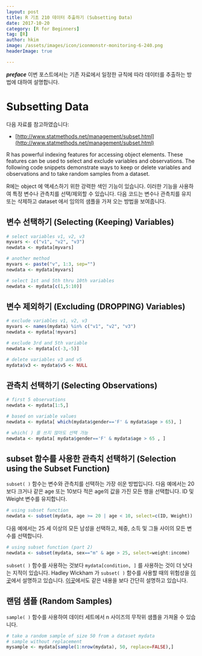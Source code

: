 ```yaml
---
layout: post  
title: R 기초 210 데이터 추출하기 (Subsetting Data)  
date: 2017-10-20  
category: [R for Beginners]  
tag: [R]  
author: hkim  
image: /assets/images/icon/iconmonstr-monitoring-6-240.png
headerImage: true

---
```


***preface*** 이번 포스트에서는 기존 자료에서 일정한 규칙에 따라 데이터를 추출하는 방법에 대하여 설명합니다.

# Subsetting Data

다음 자료를 참고하였습니다:  
- [http://www.statmethods.net/management/subset.html](http://www.statmethods.net/management/subset.html)

R has powerful indexing features for accessing object elements. These features can be used to select and exclude variables and observations. The following code snippets demonstrate ways to keep or delete variables and observations and to take random samples from a dataset.

R에는 object 에 액세스하기 위한 강력한 색인 기능이 있습니다. 이러한 기능을 사용하여 특정 변수나 관측치를 선택/제외할 수 있습니다. 다음 코드는 변수나 관측치를 유지 또는 삭제하고 dataset 에서 임의의 샘플을 가져 오는 방법을 보여줍니다.


## 변수 선택하기 (Selecting (Keeping) Variables)

```r
# select variables v1, v2, v3
myvars <- c("v1", "v2", "v3")
newdata <- mydata[myvars]

# another method
myvars <- paste("v", 1:3, sep="")
newdata <- mydata[myvars]

# select 1st and 5th thru 10th variables
newdata <- mydata[c(1,5:10)]
```


## 변수 제외하기 (Excluding (DROPPING) Variables)

```r
# exclude variables v1, v2, v3
myvars <- names(mydata) %in% c("v1", "v2", "v3")
newdata <- mydata[!myvars]

# exclude 3rd and 5th variable
newdata <- mydata[c(-3,-5)]

# delete variables v3 and v5
mydata$v3 <- mydata$v5 <- NULL
```


## 관측치 선택하기 (Selecting Observations)

```r
# first 5 observations
newdata <- mydata[1:5,]

# based on variable values
newdata <- mydata[ which(mydata$gender=='F' & mydata$age > 65), ]

# which( ) 를 쓰지 않아도 선택 가능
newdata <- mydata[ mydata$gender=='F' & mydata$age > 65 , ]

```

## subset 함수를 사용한 관측치 선택하기 (Selection using the Subset Function)

`subset( )` 함수는 변수와 관측치를 선택하는 가장 쉬운 방법입니다. 다음 예에서는 20보다 크거나 같은 age 또는 10보다 적은 age의 값을 가진 모든 행을 선택합니다. ID 및 Weight 변수를 유지합니다.

```r
# using subset function
newdata <- subset(mydata, age >= 20 | age < 10, select=c(ID, Weight))
```

다음 예에서는 25 세 이상의 모든 남성을 선택하고, 체중, 소득 및 그들 사이의 모든 변수를 선택합니다.

```r
# using subset function (part 2)
newdata <- subset(mydata, sex=="m" & age > 25, select=weight:income)
```

`subset( )` 함수를 사용하는 것보다 `mydata[condition, ]` 를 사용하는 것이 더 낫다는 지적이 있습니다.
Hadley Wickham 가 `subset( )` 함수를 사용할 때의 위험성을 [이곳](http://adv-r.had.co.nz/Computing-on-the-language.html)에서 설명하고 있습니다.
[이곳](https://stackoverflow.com/questions/9860090/why-is-better-than-subset)에서도 같은 내용을 보다 간단히 설명하고 있습니다.


## 랜덤 샘플 (Random Samples)

`sample( )` 함수를 사용하여 데이터 세트에서 n 사이즈의 무작위 샘플을 가져올 수 있습니다.

```r
# take a random sample of size 50 from a dataset mydata
# sample without replacement
mysample <- mydata[sample(1:nrow(mydata), 50, replace=FALSE),]
```
